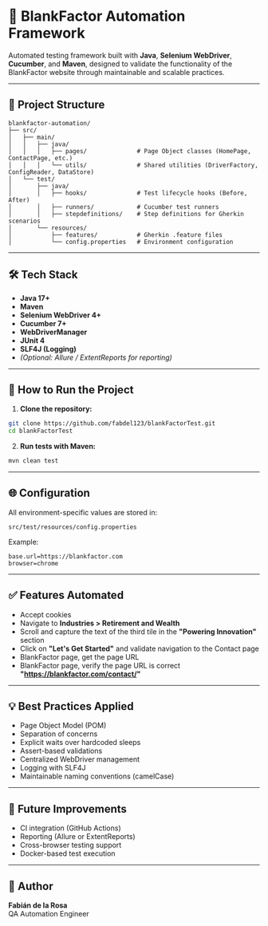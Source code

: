 # 🚀 BlankFactor Automation Framework

Automated testing framework built with **Java**, **Selenium WebDriver**, **Cucumber**, and **Maven**, designed to validate the functionality of the BlankFactor website through maintainable and scalable practices.

---

## 📁 Project Structure

```
blankfactor-automation/
├── src/
│   ├── main/
│   │   ├── java/
│   │   │   ├── pages/              # Page Object classes (HomePage, ContactPage, etc.)
│   │   │   └── utils/              # Shared utilities (DriverFactory, ConfigReader, DataStore)
│   └── test/
│       ├── java/
│       │   ├── hooks/              # Test lifecycle hooks (Before, After)
│       │   ├── runners/            # Cucumber test runners
│       │   ├── stepdefinitions/    # Step definitions for Gherkin scenarios
│       └── resources/
│           ├── features/           # Gherkin .feature files
│           └── config.properties   # Environment configuration
```

---

## 🛠 Tech Stack

- **Java 17+**
- **Maven**
- **Selenium WebDriver 4+**
- **Cucumber 7+**
- **WebDriverManager**
- **JUnit 4**
- **SLF4J (Logging)**
- *(Optional: Allure / ExtentReports for reporting)*

---

## 🚦 How to Run the Project

1. **Clone the repository:**
```bash
git clone https://github.com/fabdel123/blankFactorTest.git
cd blankFactorTest
```

2. **Run tests with Maven:**
```bash
mvn clean test
```

---

## 🌐 Configuration

All environment-specific values are stored in:

```
src/test/resources/config.properties
```

Example:
```
base.url=https://blankfactor.com
browser=chrome
```

---

## ✅ Features Automated

- Accept cookies
- Navigate to **Industries > Retirement and Wealth**
- Scroll and capture the text of the third tile in the **"Powering Innovation"** section
- Click on **"Let's Get Started"** and validate navigation to the Contact page
- BlankFactor page, get the page URL
- BlankFactor page, verify the page URL is correct **"https://blankfactor.com/contact/"**

---

## 💡 Best Practices Applied

- Page Object Model (POM)
- Separation of concerns
- Explicit waits over hardcoded sleeps
- Assert-based validations
- Centralized WebDriver management
- Logging with SLF4J
- Maintainable naming conventions (camelCase)

---

## 🔧 Future Improvements

- CI integration (GitHub Actions)
- Reporting (Allure or ExtentReports)
- Cross-browser testing support
- Docker-based test execution

---

## 👤 Author

**Fabián de la Rosa**  
QA Automation Engineer
